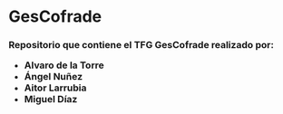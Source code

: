 ﻿# GesCofrade


 <h3>Repositorio que contiene el TFG GesCofrade realizado por: 
  <ul>
   <li>Alvaro de la Torre</li>
   <li>Ángel Nuñez</li>
   <li>Aitor Larrubia</li>
   <li>Miguel Díaz</li>
  </ul>
</h3>
